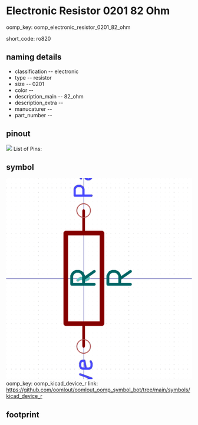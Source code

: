# Electronic Resistor 0201 82 Ohm
oomp_key: oomp_electronic_resistor_0201_82_ohm  

short_code: ro820
## naming details
* classification -- electronic
* type -- resistor
* size -- 0201
* color -- 
* description_main -- 82_ohm
* description_extra -- 
* manucaturer -- 
* part_number -- 
## pinout
![](working_pinout_600.png)
List of Pins:

## symbol

![](symbol/0/working/working_600.png)
oomp_key: oomp_kicad_device_r
link: https://github.com/oomlout/oomlout_oomp_symbol_bot/tree/main/symbols/kicad_device_r


## footprint
